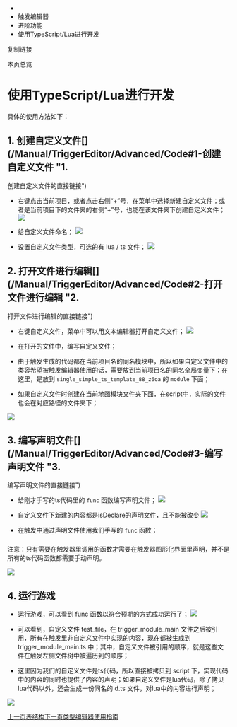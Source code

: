   * [](/)
  * 触发编辑器
  * 进阶功能
  * 使用TypeScript/Lua进行开发

复制链接

本页总览

# 使用TypeScript/Lua进行开发

具体的使用方法如下：

## 1\. 创建自定义文件[​](/Manual/TriggerEditor/Advanced/Code#1-创建自定义文件 "1.
创建自定义文件的直接链接")

  * 右键点击当前项目，或者点击右侧“+”号，在菜单中选择新建自定义文件；或者是当前项目下的文件夹的右侧“+”号，也能在该文件夹下创建自定义文件； ![](https://doc.sce.xd.com/assets/images/创建自定义文件-d0071b9b17299ac12846b02bb63ea24a.png)

  * 给自定义文件命名； ![](https://doc.sce.xd.com/assets/images/命名自定义文件-ede34d34a821e4005c643f28e5bfeea4.png)

  * 设置自定义文件类型，可选的有 lua / ts 文件； ![](https://doc.sce.xd.com/assets/images/设置自定义文件类型-1c79c63b4243b5d4da2484c12765128d.png)

## 2\. 打开文件进行编辑[​](/Manual/TriggerEditor/Advanced/Code#2-打开文件进行编辑 "2.
打开文件进行编辑的直接链接")

  * 右键自定义文件，菜单中可以用文本编辑器打开自定义文件； ![](https://doc.sce.xd.com/assets/images/右键菜单中打开自定义文件-4ad11d9b5bdb4411050471868df50668.png)

  * 在打开的文件中，编写自定义文件；

  * 由于触发生成的代码都在当前项目名的同名模块中，所以如果自定义文件中的类容希望被触发编辑器使用的话，需要放到当前项目名的同名全局变量下；在这里，是放到 `single_simple_ts_template_88_z6oa` 的 `module` 下面；

  * 如果自定义文件时创建在当前地图模块文件夹下面，在script中，实际的文件也会在对应路径的文件夹下；

![](https://doc.sce.xd.com/assets/images/编写自定义文件-72a7402cd49968f4cc1788b767f96bfe.png)

## 3\. 编写声明文件[​](/Manual/TriggerEditor/Advanced/Code#3-编写声明文件 "3.
编写声明文件的直接链接")

  * 给刚才手写的ts代码里的 `func` 函数编写声明文件； ![](https://doc.sce.xd.com/assets/images/新建声明文件-df37978cbcc2e713d9d0aefe1fd5c7b3.png)

  * 自定义文件下新建的内容都是isDeclare的声明文件，且不能被改变 ![](https://doc.sce.xd.com/assets/images/声明文件-701cb45f541ed4acca4b9160e2e6732c.png)

  * 在触发中通过声明文件使用我们手写的 `func` 函数；

###
注意：只有需要在触发器里调用的函数才需要在触发器图形化界面里声明，并不是所有的ts代码函数都需要手动声明。[​](/Manual/TriggerEditor/Advanced/Code#注意只有需要在触发器里调用的函数才需要在触发器图形化界面里声明并不是所有的ts代码函数都需要手动声明
"注意：只有需要在触发器里调用的函数才需要在触发器图形化界面里声明，并不是所有的ts代码函数都需要手动声明。的直接链接")

![](https://doc.sce.xd.com/assets/images/触发中调用func函数-0572c08c003f36cb77f86bf177430cd9.png)

## 4\. 运行游戏[​](/Manual/TriggerEditor/Advanced/Code#4-运行游戏 "4. 运行游戏的直接链接")

  * 运行游戏，可以看到 func 函数以符合预期的方式成功运行了； ![](https://doc.sce.xd.com/assets/images/自定义的文件成功运行-e88a7c424866a7b68e4c82afb072264f.png)

  * 可以看到，自定义文件 test_file，在 trigger_module_main 文件之后被引用，所有在触发里非自定义文件中实现的内容，现在都被生成到 trigger_module_main.ts 中；其中，自定义文件被引用的顺序，就是这些文件在触发左侧文件树中被遍历到的顺序；

  * 这里因为我们的自定义文件是ts代码，所以直接被拷贝到 script 下，实现代码中的内容的同时也提供了内容的声明；如果自定义文件是lua代码，除了拷贝lua代码以外，还会生成一份同名的 d.ts 文件，对lua中的内容进行声明；

![](https://doc.sce.xd.com/assets/images/保存时在script下生成的内容-f6b0b2ee0382cbd22a4997e982d841f7.png)

[上一页表结构](/Manual/TriggerEditor/Advanced/Table)[下一页类型编辑器使用指南](/Manual/TriggerEditor/Advanced/TypeEditor)


